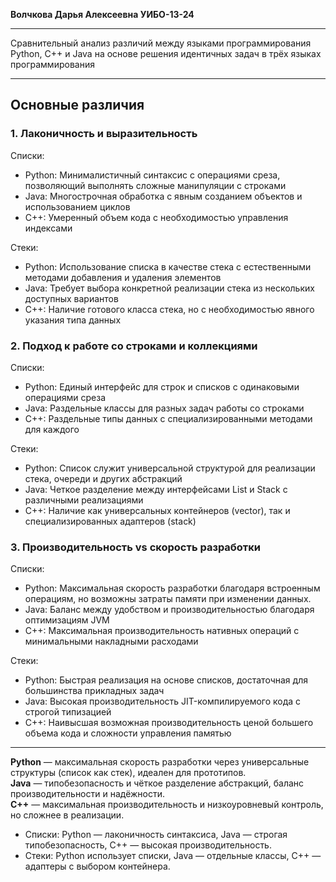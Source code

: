 __**Волчкова Дарья Алексеевна  УИБО-13-24**__
__________________________________________________________
Сравнительный анализ различий между языками программирования Python, C++ и Java на основе решения идентичных задач в трёх языках программирования
__________________________________________________________
##                                                           **Основные различия** 

### 1. Лаконичность и выразительность

 Списки:
* Python: Минималистичный синтаксис с операциями среза, позволяющий выполнять сложные манипуляции с строками
* Java: Многострочная обработка с явным созданием объектов и использованием циклов
* C++: Умеренный объем кода с необходимостью управления индексами

 Cтеки:
* Python: Использование списка в качестве стека с естественными методами добавления и удаления элементов
* Java: Требует выбора конкретной реализации стека из нескольких доступных вариантов
* C++: Наличие готового класса стека, но с необходимостью явного указания типа данных

### 2. Подход к работе со строками и коллекциями

 Списки:
* Python: Единый интерфейс для строк и списков с одинаковыми операциями среза
* Java: Раздельные классы для разных задач работы со строками
* C++: Раздельные типы данных с специализированными методами для каждого

 Стеки:
* Python: Список служит универсальной структурой для реализации стека, очереди и других абстракций
* Java: Четкое разделение между интерфейсами List и Stack с различными реализациями
* C++: Наличие как универсальных контейнеров (vector), так и специализированных адаптеров (stack)

### 3. Производительность vs скорость разработки

 Списки:
* Python: Максимальная скорость разработки благодаря встроенным операциям, но возможны затраты памяти при изменении данных.
* Java: Баланс между удобством и производительностью благодаря оптимизациям JVM
* C++: Максимальная производительность нативных операций с минимальными накладными расходами

 Стеки:
* Python: Быстрая реализация на основе списков, достаточная для большинства прикладных задач
* Java: Высокая производительность JIT-компилируемого кода с строгой типизацией
* C++: Наивысшая возможная производительность ценой большего объема кода и сложности управления памятью



__________________________________________________________
**Python** — максимальная скорость разработки через универсальные структуры (список как стек), идеален для прототипов.  
**Java** — типобезопасность и чёткое разделение абстракций, баланс производительности и надёжности.  
**C++** — максимальная производительность и низкоуровневый контроль, но сложнее в реализации.  

* Списки: Python — лаконичность синтаксиса, Java — строгая типобезопасность, C++ — высокая производительность.
* Стеки: Python использует списки, Java — отдельные классы, C++ — адаптеры с выбором контейнера.



